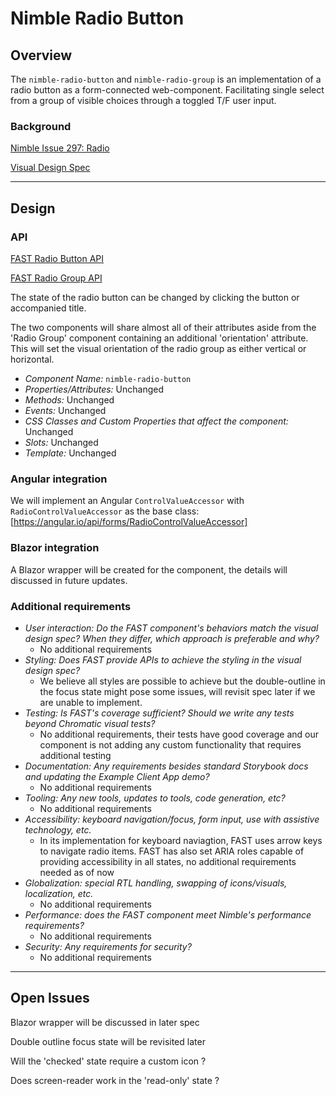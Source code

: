 # Nimble Radio Button

## Overview

The `nimble-radio-button` and `nimble-radio-group` is an implementation of a radio button as a form-connected web-component.
Facilitating single select from a group of visible choices through a toggled T/F user input.

### Background

[Nimble Issue 297: Radio](https://github.com/ni/nimble/issues/297)

[Visual Design Spec](https://xd.adobe.com/view/33ffad4a-eb2c-4241-b8c5-ebfff1faf6f6-66ac/screen/3698340b-8162-4e5d-bf7a-20194612b3a7)

---

## Design

### API

[FAST Radio Button API](https://github.com/microsoft/fast/blob/7934089e4b161ea5a14da817ef2439c0fb47786b/packages/web-components/fast-foundation/src/radio/radio.spec.md)

[FAST Radio Group API](https://github.com/microsoft/fast/blob/7934089e4b161ea5a14da817ef2439c0fb47786b/packages/web-components/fast-foundation/src/radio-group/radio-group.spec.md)

The state of the radio button can be changed by clicking the button or accompanied title.

The two components will share almost all of their attributes aside from the 'Radio Group' component containing an additional 'orientation' attribute. This will set the visual orientation of the radio group as either vertical or horizontal.

- _Component Name:_ `nimble-radio-button`
- _Properties/Attributes:_ Unchanged
- _Methods:_ Unchanged
- _Events:_ Unchanged
- _CSS Classes and Custom Properties that affect the component:_ Unchanged
- _Slots:_ Unchanged
- _Template:_ Unchanged

### Angular integration 

We will implement an Angular `ControlValueAccessor` with `RadioControlValueAccessor` as the base class: [https://angular.io/api/forms/RadioControlValueAccessor]

### Blazor integration 

A Blazor wrapper will be created for the component, the details will discussed in future updates.

### Additional requirements

-   _User interaction: Do the FAST component's behaviors match the visual design spec? When they differ, which approach is preferable and why?_
    -   No additional requirements
-   _Styling: Does FAST provide APIs to achieve the styling in the visual design spec?_
    - We believe all styles are possible to achieve but the double-outline in the focus state might pose some issues, will revisit spec later if we are unable to implement.
-   _Testing: Is FAST's coverage sufficient? Should we write any tests beyond Chromatic visual tests?_
    -   No additional requirements, their tests have good coverage and our component is not adding any custom functionality that requires additional testing
-   _Documentation: Any requirements besides standard Storybook docs and updating the Example Client App demo?_
    -   No additional requirements
-   _Tooling: Any new tools, updates to tools, code generation, etc?_
    -   No additional requirements
-   _Accessibility: keyboard navigation/focus, form input, use with assistive technology, etc._
    -   In its implementation for keyboard naviagtion, FAST uses arrow keys to navigate radio items. FAST has also set ARIA roles capable of providing accessibility in all states, no additional requirements needed as of now
-   _Globalization: special RTL handling, swapping of icons/visuals, localization, etc._
    -   No additional requirements
-   _Performance: does the FAST component meet Nimble's performance requirements?_
    -   No additional requirements
-   _Security: Any requirements for security?_
    -   No additional requirements

---

## Open Issues

Blazor wrapper will be discussed in later spec

Double outline focus state will be revisited later

Will the 'checked' state require a custom icon ?

Does screen-reader work in the 'read-only' state ?